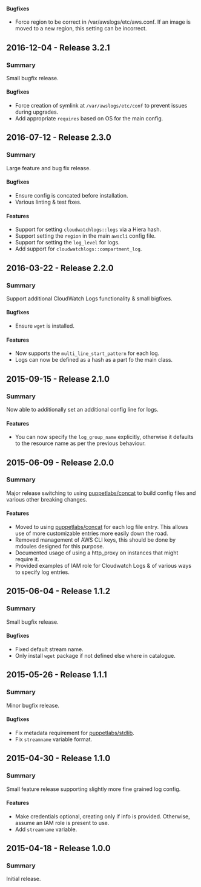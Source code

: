 #### Bugfixes
- Force region to be correct in /var/awslogs/etc/aws.conf. If an image is moved to a new region, this setting can be incorrect.

## 2016-12-04 - Release 3.2.1
### Summary
Small bugfix release.

#### Bugfixes
- Force creation of symlink at `/var/awslogs/etc/conf` to prevent issues during upgrades.
- Add appropriate `requires` based on OS for the main config.

## 2016-07-12 - Release 2.3.0
### Summary
Large feature and bug fix release.

#### Bugfixes
- Ensure config is concated before installation.
- Various linting & test fixes.

#### Features
- Support for setting `cloudwatchlogs::logs` via a Hiera hash.
- Support setting the `region` in the main `awscli` config file.
- Support for setting the `log_level` for logs.
- Add support for `cloudwatchlogs::compartment_log`.

## 2016-03-22 - Release 2.2.0
### Summary
Support additional CloudWatch Logs functionality & small bigfixes.

#### Bugfixes
- Ensure `wget` is installed.

#### Features
- Now supports the `multi_line_start_pattern` for each log.
- Logs can now be defined as a hash as a part fo the main class.

## 2015-09-15 - Release 2.1.0
### Summary
Now able to additionally set an additional config line for logs.

#### Features
- You can now specify the `log_group_name` explicitly, otherwise it defaults to the resource name as per the previous behaviour.

## 2015-06-09 - Release 2.0.0
### Summary
Major release switching to using [puppetlabs/concat](https://forge.puppet.com/puppetlabs/concat) to build config files and various other breaking changes.

#### Features
- Moved to using [puppetlabs/concat](https://forge.puppet.com/puppetlabs/concat) for each log file entry. This allows use of more customizable entries more easily down the road.
- Removed management of AWS CLI keys, this should be done by mdoules designed for this purpose.
- Documented usage of using a http_proxy on instances that might require it.
- Provided examples of IAM role for Cloudwatch Logs & of various ways to specify log entries.

## 2015-06-04 - Release 1.1.2
### Summary
Small bugfix release.

#### Bugfixes
- Fixed default stream name.
- Only install `wget` package if not defined else where in catalogue.

## 2015-05-26 - Release 1.1.1
### Summary
Minor bugfix release.

#### Bugfixes
- Fix metadata requirement for [puppetlabs/stdlib](https://forge.puppet.com/puppetlabs/stdlib).
- Fix `streamname` variable format.

## 2015-04-30 - Release 1.1.0
### Summary
Small feature release supporting slightly more fine grained log config.

#### Features
- Make credentials optional, creating only if info is provided. Otherwise, assume an IAM role is present to use.
- Add `streamname` variable.

## 2015-04-18 - Release 1.0.0
### Summary
Initial release.
